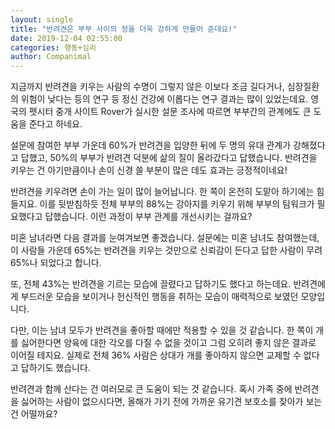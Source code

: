 ```yaml
---
layout: single
title: "반려견은 부부 사이의 정을 더욱 강하게 만들어 준대요!"
date: 2019-12-04 02:55:00
categories: 행동+심리
author: Companimal
---
```


지금까지 반려견을 키우는 사람의 수명이 그렇지 않은 이보다 조금 길다거나, 심장질환의 위험이 낮다는 등의 연구 등 정신 건강에 이롭다는 연구 결과는 많이 있었는데요. 영국의 펫시터 중개 사이트 Rover가 실시한 설문 조사에 따르면 부부간의 관계에도 큰 도움을 준다고 하네요.

설문에 참여한 부부 가운데 60%가 반려견을 입양한 뒤에 두 명의 유대 관계가 강해졌다고 답했고, 50%의 부부가 반려견 덕분에 삶의 질이 올라갔다고 답했습니다. 반려견을 키우는 건 아기만큼이나 손이 신경 쓸 부분이 많은 데도 효과는 긍정적이네요!

반려견을 키우려면 손이 가는 일이 많이 늘어납니다. 한 쪽이 온전히 도맡아 하기에는 힘들지요. 이를 뒷받침하듯 전체 부부의 88%는 강아지를 키우기 위해 부부의 팀워크가 필요했다고 답했습니다. 이런 과정이 부부 관계를 개선시키는 걸까요?

미혼 남녀라면 다음 결과를 눈여겨보면 좋겠습니다. 설문에는 미혼 남녀도 참여했는데, 이 사람들 가운데 65%는 반려견을 키우는 것만으로 신뢰감이 든다고 답한 사람이 무려 65%나 되었다고 합니다.

또, 전체 43%는 반려견을 기르는 모습에 끌렸다고 답하기도 했다고 하는데요. 반려견에게 부드러운 모습을 보이거나 헌신적인 행동을 취하는 모습이 매력적으로 보였던 모양입니다.

다만, 이는 남녀 모두가 반려견을 좋아할 때에만 적용할 수 있을 것 같습니다. 한 쪽이 개를 싫어한다면 양육에 대한 각오를 다질 수 없을 것이고 그럼 오히려 좋지 않은 결과로 이어질 테지요. 실제로 전체 36% 사람은 상대가 개를 좋아하지 않으면 교제할 수 없다고 답하기도 했습니다.

반려견과 함께 산다는 건 여러모로 큰 도움이 되는 것 같습니다. 혹시 가족 중에 반려견을 싫어하는 사람이 없으시다면, 올해가 가기 전에 가까운 유기견 보호소를 찾아가 보는 건 어떨까요?
